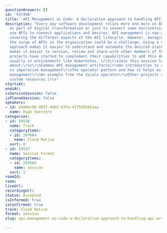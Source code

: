 ```yaml
---
questionAnswers: []
id: '557496'
title: 'API Management as Code: A declarative approach to handling API artifacts'
description: "Every day software development relies more and more on APIs. Using it
  as part of digital transformation or just to connect some microservices, developers
  use APIs to connect applications and devices. API management is now a mature discipline
  covering the different aspects of the API lifecycle. However, managing efficiently
  the surge of APIs in the organization could be a challenge. Using a declarative
  approach makes it easier to understand and automate the desired state of APIs. It
  makes it easier to version, review and share with other members of the team. Some
  projects have started to complement their capabilities to add this declarative approach,
  usually in environments like Kubernetes. \r\n\r\nJoin this session to learn more
  about:\r\n\r\nCommon API management artifacts\r\nAn introduction to declarative
  vs imperative management\r\nThe operator pattern and how it helps with declarative
  management\r\nAn example from the 3scale operator\r\nOther projects using Kubernetes
  custom resources.\r\n"
startsAt: 
endsAt: 
isServiceSession: false
isPlenumSession: false
speakers:
- id: e546ec56-9837-46b5-b3fa-4f79381b5aaa
  name: Hugo Guerrero
categories:
- id: 59536
  name: Track
  categoryItems:
  - id: 207664
    name: Cloud Native
  sort: 0
- id: 59537
  name: Session Format
  categoryItems:
  - id: 207665
    name: session
  sort: 1
roomId: 
room: 
liveUrl: 
recordingUrl: 
status: Accepted
isInformed: true
isConfirmed: true
track: Cloud Native
format: session
slug: api-management-as-code-a-declarative-approach-to-handling-api-artifacts

---
```

